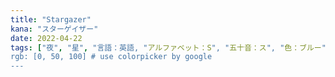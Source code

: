 ```yaml
---
title: "Stargazer"
kana: "スターゲイザー"
date: 2022-04-22
tags: ["夜", "星", "言語：英語, "アルファベット：S", "五十音：ス", "色：ブルー"] 
rgb: [0, 50, 100] # use colorpicker by google
---
```

